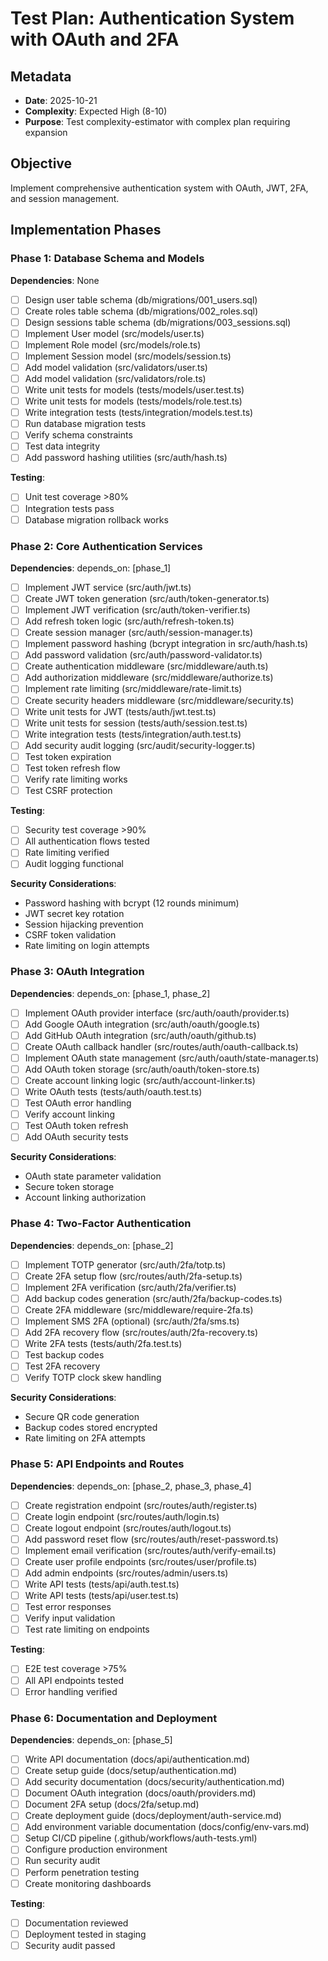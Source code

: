 # Test Plan: Authentication System with OAuth and 2FA

## Metadata
- **Date**: 2025-10-21
- **Complexity**: Expected High (8-10)
- **Purpose**: Test complexity-estimator with complex plan requiring expansion

## Objective

Implement comprehensive authentication system with OAuth, JWT, 2FA, and session management.

## Implementation Phases

### Phase 1: Database Schema and Models

**Dependencies**: None

- [ ] Design user table schema (db/migrations/001_users.sql)
- [ ] Create roles table schema (db/migrations/002_roles.sql)
- [ ] Design sessions table schema (db/migrations/003_sessions.sql)
- [ ] Implement User model (src/models/user.ts)
- [ ] Implement Role model (src/models/role.ts)
- [ ] Implement Session model (src/models/session.ts)
- [ ] Add model validation (src/validators/user.ts)
- [ ] Add model validation (src/validators/role.ts)
- [ ] Write unit tests for models (tests/models/user.test.ts)
- [ ] Write unit tests for models (tests/models/role.test.ts)
- [ ] Write integration tests (tests/integration/models.test.ts)
- [ ] Run database migration tests
- [ ] Verify schema constraints
- [ ] Test data integrity
- [ ] Add password hashing utilities (src/auth/hash.ts)

**Testing**:
- [ ] Unit test coverage >80%
- [ ] Integration tests pass
- [ ] Database migration rollback works

### Phase 2: Core Authentication Services

**Dependencies**: depends_on: [phase_1]

- [ ] Implement JWT service (src/auth/jwt.ts)
- [ ] Create JWT token generation (src/auth/token-generator.ts)
- [ ] Implement JWT verification (src/auth/token-verifier.ts)
- [ ] Add refresh token logic (src/auth/refresh-token.ts)
- [ ] Create session manager (src/auth/session-manager.ts)
- [ ] Implement password hashing (bcrypt integration in src/auth/hash.ts)
- [ ] Add password validation (src/auth/password-validator.ts)
- [ ] Create authentication middleware (src/middleware/auth.ts)
- [ ] Add authorization middleware (src/middleware/authorize.ts)
- [ ] Implement rate limiting (src/middleware/rate-limit.ts)
- [ ] Create security headers middleware (src/middleware/security.ts)
- [ ] Write unit tests for JWT (tests/auth/jwt.test.ts)
- [ ] Write unit tests for session (tests/auth/session.test.ts)
- [ ] Write integration tests (tests/integration/auth.test.ts)
- [ ] Add security audit logging (src/audit/security-logger.ts)
- [ ] Test token expiration
- [ ] Test token refresh flow
- [ ] Verify rate limiting works
- [ ] Test CSRF protection

**Testing**:
- [ ] Security test coverage >90%
- [ ] All authentication flows tested
- [ ] Rate limiting verified
- [ ] Audit logging functional

**Security Considerations**:
- Password hashing with bcrypt (12 rounds minimum)
- JWT secret key rotation
- Session hijacking prevention
- CSRF token validation
- Rate limiting on login attempts

### Phase 3: OAuth Integration

**Dependencies**: depends_on: [phase_1, phase_2]

- [ ] Implement OAuth provider interface (src/auth/oauth/provider.ts)
- [ ] Add Google OAuth integration (src/auth/oauth/google.ts)
- [ ] Add GitHub OAuth integration (src/auth/oauth/github.ts)
- [ ] Create OAuth callback handler (src/routes/auth/oauth-callback.ts)
- [ ] Implement OAuth state management (src/auth/oauth/state-manager.ts)
- [ ] Add OAuth token storage (src/auth/oauth/token-store.ts)
- [ ] Create account linking logic (src/auth/account-linker.ts)
- [ ] Write OAuth tests (tests/auth/oauth.test.ts)
- [ ] Test OAuth error handling
- [ ] Verify account linking
- [ ] Test OAuth token refresh
- [ ] Add OAuth security tests

**Security Considerations**:
- OAuth state parameter validation
- Secure token storage
- Account linking authorization

### Phase 4: Two-Factor Authentication

**Dependencies**: depends_on: [phase_2]

- [ ] Implement TOTP generator (src/auth/2fa/totp.ts)
- [ ] Create 2FA setup flow (src/routes/auth/2fa-setup.ts)
- [ ] Implement 2FA verification (src/auth/2fa/verifier.ts)
- [ ] Add backup codes generation (src/auth/2fa/backup-codes.ts)
- [ ] Create 2FA middleware (src/middleware/require-2fa.ts)
- [ ] Implement SMS 2FA (optional) (src/auth/2fa/sms.ts)
- [ ] Add 2FA recovery flow (src/routes/auth/2fa-recovery.ts)
- [ ] Write 2FA tests (tests/auth/2fa.test.ts)
- [ ] Test backup codes
- [ ] Test 2FA recovery
- [ ] Verify TOTP clock skew handling

**Security Considerations**:
- Secure QR code generation
- Backup codes stored encrypted
- Rate limiting on 2FA attempts

### Phase 5: API Endpoints and Routes

**Dependencies**: depends_on: [phase_2, phase_3, phase_4]

- [ ] Create registration endpoint (src/routes/auth/register.ts)
- [ ] Create login endpoint (src/routes/auth/login.ts)
- [ ] Create logout endpoint (src/routes/auth/logout.ts)
- [ ] Add password reset flow (src/routes/auth/reset-password.ts)
- [ ] Implement email verification (src/routes/auth/verify-email.ts)
- [ ] Create user profile endpoints (src/routes/user/profile.ts)
- [ ] Add admin endpoints (src/routes/admin/users.ts)
- [ ] Write API tests (tests/api/auth.test.ts)
- [ ] Write API tests (tests/api/user.test.ts)
- [ ] Test error responses
- [ ] Verify input validation
- [ ] Test rate limiting on endpoints

**Testing**:
- [ ] E2E test coverage >75%
- [ ] All API endpoints tested
- [ ] Error handling verified

### Phase 6: Documentation and Deployment

**Dependencies**: depends_on: [phase_5]

- [ ] Write API documentation (docs/api/authentication.md)
- [ ] Create setup guide (docs/setup/authentication.md)
- [ ] Add security documentation (docs/security/authentication.md)
- [ ] Document OAuth integration (docs/oauth/providers.md)
- [ ] Document 2FA setup (docs/2fa/setup.md)
- [ ] Create deployment guide (docs/deployment/auth-service.md)
- [ ] Add environment variable documentation (docs/config/env-vars.md)
- [ ] Setup CI/CD pipeline (.github/workflows/auth-tests.yml)
- [ ] Configure production environment
- [ ] Run security audit
- [ ] Perform penetration testing
- [ ] Create monitoring dashboards

**Testing**:
- [ ] Documentation reviewed
- [ ] Deployment tested in staging
- [ ] Security audit passed
